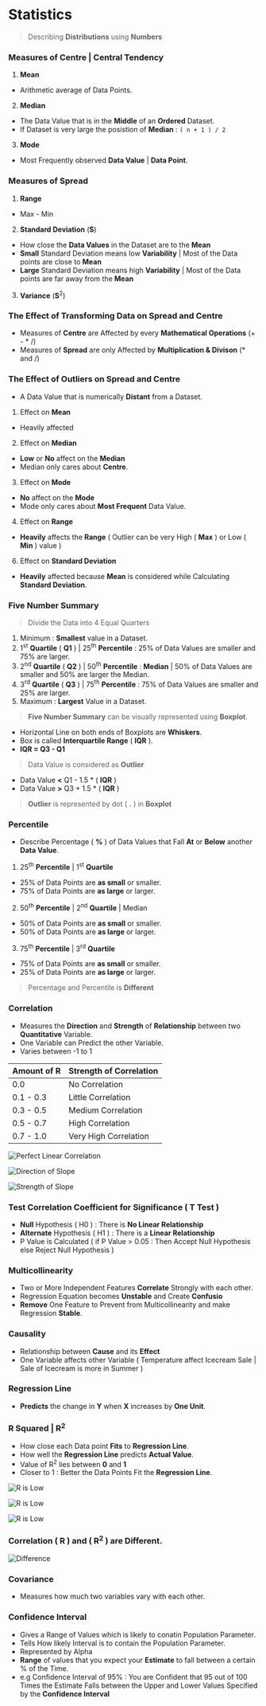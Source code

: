 # Statistics


> Describing **Distributions** using **Numbers**

### Measures of Centre | Central Tendency

1. **Mean** 
- Arithmetic average of Data Points.

2. **Median**  
- The Data Value that is in the **Middle** of an **Ordered** Dataset.
- If Dataset is very large the posistion of **Median** : `( n + 1 ) / 2`

3. **Mode** 
- Most Frequently observed **Data Value** | **Data Point**.

### Measures of Spread

1. **Range**
- Max - Min

2. **Standard Deviation** (**S**)
- How close the **Data Values** in the Dataset are to the **Mean**
- **Small** Standard Deviation means low **Variability** | Most of the Data points are close to **Mean**
- **Large** Standard Deviation means high **Variability** | Most of the Data points are far away from the **Mean**

3. **Variance** (**S**<sup>2</sup>)

### The **Effect** of **Transforming** Data on **Spread** and **Centre**

- Measures of **Centre** are Affected by every **Mathematical Operations** (+ - * /)
- Measures of **Spread** are only Affected by **Multiplication & Divison** (* and /)

### The **Effect** of **Outliers** on **Spread** and **Centre**

-  A Data Value that is numerically **Distant** from a Dataset.

1. Effect on **Mean**
-  Heavily affected

2. Effect on **Median**
-  **Low** or **No** affect on the **Median**
-  Median only cares about **Centre**.

3. Effect on **Mode**
-  **No** affect on the **Mode** 
-  Mode only cares about **Most Frequent** Data Value.

4. Effect on **Range**
-  **Heavily** affects the **Range** ( Outlier can be very High ( **Max** ) or Low ( **Min** ) value )

6. Effect on **Standard Deviation**
-  **Heavily** affected because **Mean** is considered while Calculating **Standard Deviation**.

### Five Number Summary

> Divide the Data into 4 Equal Quarters

1. Minimum : **Smallest** value in a Dataset.
2. 1<sup>st</sup> **Quartile** ( **Q1** ) | 25<sup>th</sup> **Percentile** : 25% of Data Values are smaller and 75% are larger.
3. 2<sup>nd</sup> **Quartile** ( **Q2** ) | 50<sup>th</sup> **Percentile** : **Median** | 50% of Data Values are smaller and 50% are larger the Median.
4. 3<sup>rd</sup> **Quartile** ( **Q3** ) | 75<sup>th</sup> **Percentile** : 75% of Data Values are smaller and 25% are larger.
5. Maximum : **Largest** Value in a Dataset.

> **Five Number Summary** can be visually represented using **Boxplot**.
- Horizontal Line on both ends of Boxplots are **Whiskers**.
- Box is called **Interquartile Range** ( **IQR** ).
- **IQR = Q3 - Q1** 

> Data Value is considered as **Outlier** 
- Data Value **<** Q1 - 1.5 * ( **IQR** ) 
- Data Value **>** Q3 + 1.5 * ( **IQR** ) 

> **Outlier** is represented by dot ( **.** ) in **Boxplot** 

### Percentile
- Describe Percentage ( **%** ) of Data Values that Fall **At** or **Below** another **Data Value**. 

1. 25<sup>th</sup> **Percentile** | 1<sup>st</sup> **Quartile**
- 25% of Data Points are **as small** or smaller.
- 75% of Data Points are **as large** or larger.

2. 50<sup>th</sup> **Percentile** | 2<sup>nd</sup> **Quartile** | Median
- 50% of Data Points are **as small** or smaller.
- 50% of Data Points are **as large** or larger.

3. 75<sup>th</sup> **Percentile** | 3<sup>rd</sup> **Quartile**
- 75% of Data Points are **as small** or smaller.
- 25% of Data Points are **as large** or larger.

> Percentage and Percentile is **Different**

### Correlation

- Measures the **Direction** and **Strength** of **Relationship** between two **Quantitative** Variable.
- One Variable can Predict the other Variable.
- Varies between -1 to 1

Amount of R | Strength of Correlation
:--- | :---
0.0  | No Correlation
0.1 - 0.3 | Little Correlation
0.3 - 0.5 | Medium Correlation
0.5 - 0.7 | High Correlation
0.7 - 1.0 | Very High Correlation

![Perfect Linear Correlation](Image/Perfect.png)

![Direction of Slope](Image/Direction.png)

![Strength of Slope](Image/Strength.png)

### Test Correlation Coefficient for Significance ( T Test ) 
- **Null** Hypothesis ( H0 ) : There is **No Linear Relationship**
- **Alternate** Hypothesis ( H1 ) : There is a **Linear Relationship**
- P Value is Calculated ( if P Value > 0.05 : Then Accept Null Hypothesis else Reject Null Hypothesis )

### Multicollinearity
- Two or More Independent Features **Correlate** Strongly with each other.
- Regression Equation becomes **Unstable** and Create **Confusio** 
- **Remove** One Feature to Prevent from Multicollinearity and make Regression **Stable**.

### Causality
- Relationship between **Cause** and its **Effect**
- One Variable affects other Variable ( Temperature affect Icecream Sale | Sale of Icecream is more in Summer )

### Regression Line

- **Predicts** the change in **Y** when **X** increases by **One Unit**.

### R Squared | R<sup>2</sup>

- How close each Data point **Fits** to **Regression Line**.
- How well the **Regression Line** predicts **Actual Value**.
- Value of R<sup>2</sup> lies between **0** and **1**
- Closer to 1 : Better the Data Points Fit the **Regression Line**.

![R is Low](Image/R007.png)

![R is Low](Image/R090.png)

![R is Low](Image/R1.png)

### Correlation ( R ) and ( R<sup>2</sup> ) are Different.

![Difference](Image/RRS.png)

### Covariance  
- Measures how much two variables vary with each other.

### Confidence Interval  
- Gives a Range of Values which is likely to conatin Population Parameter.
- Tells How likely Interval is to contain the Population Parameter.
- Represented by Alpha 
- **Range** of values that you expect your **Estimate** to fall between a certain % of the Time.
- e.g Confidence Interval of 95% : You are Confident that 95 out of 100 Times the Estimate Falls between the Upper and Lower Values Specified by the **Confidence Interval**
